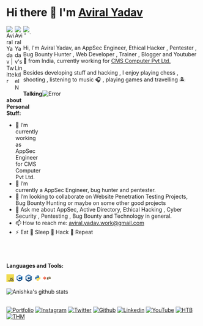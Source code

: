 # Hi there 👋 I'm <a href="https://aviralyadav.com">Aviral Yadav </a>
<a href="https://twitter.com/aviralyadav">
  <img align="left" alt=" Aviral Yadav | Twitter" width="22px" src="https://cdn.jsdelivr.net/npm/simple-icons@v3/icons/twitter.svg" />
</a>
<a href="https://www.linkedin.com/in/aviral-yadav-rootshell/">
  <img align="left" alt="Aviral Yadav's LinkdeIN" width="22px" src="https://cdn.jsdelivr.net/npm/simple-icons@v3/icons/linkedin.svg" />
</a>
<a href="https://www.instagram.com/aviralyadav">
  <img align="left" alt="Aviral Yadav's Instagram" width="22px" height="22px" src="https://cdn.jsdelivr.net/npm/simple-icons@v3/icons/instagram.svg" />
</a>
<br />
<br />

Hi, I'm Aviral Yadav, an AppSec Engineer, Ethical Hacker , Pentester , Bug Bounty Hunter , Web Developer , Trainer , Blogger and Youtuber 🚀 from India, currently working for <a href ="https://www.cms.co.in/">CMS Computer Pvt Ltd.</a>

Besides developing stuff and hacking , I enjoy playing chess , shooting , listening to music 🎧 , playing games and travelling 🏝️

<img align="right" alt="Error" width="410" height="245" src="https://i.postimg.cc/g0knXxXc/undefined-Imgur.gif" />

**Talking about Personal Stuff:**


- 🔭 I’m currently working as AppSec Engineer for CMS Computer Pvt Ltd.
- 🌱 I’m currently a AppSec Engineer, bug hunter and pentester.
- 👯 I’m looking to collaborate on Website Penetration Testing Projects, Bug Bounty Hunting or maybe on some other good projects
- 💬 Ask me about AppSec, Active Directory, Ethical Hacking , Cyber Security , Pentesting , Bug Bounty and Technology in general.
- 📫 How to reach me: <a href="mailto:aviral.yadav.work@gmail.com">aviral.yadav.work@gmail.com</a>
- ⚡ Eat :arrows_counterclockwise: Sleep :arrows_counterclockwise: Hack :arrows_counterclockwise: Repeat 

&nbsp;
<br>
<br>
<br>
**Languages and Tools:**

<code><img height="20" src="https://raw.githubusercontent.com/github/explore/80688e429a7d4ef2fca1e82350fe8e3517d3494d/topics/javascript/javascript.png"></code>
<code><img height="20" src="https://raw.githubusercontent.com/github/explore/80688e429a7d4ef2fca1e82350fe8e3517d3494d/topics/c/c.png"></code>
<code><img height="20" src="https://raw.githubusercontent.com/github/explore/80688e429a7d4ef2fca1e82350fe8e3517d3494d/topics/cpp/cpp.png"></code>
<code><img height="20" src="https://raw.githubusercontent.com/github/explore/80688e429a7d4ef2fca1e82350fe8e3517d3494d/topics/python/python.png"></code>
<code><img height="20" src="https://raw.githubusercontent.com/github/explore/80688e429a7d4ef2fca1e82350fe8e3517d3494d/topics/git/git.png"></code>




![Anishka's github stats](https://github-readme-stats.vercel.app/api?username=aviralyadav-rootshell&show_icons=true&hide_border=true)

</samp><br>
[![Portfolio](https://img.shields.io/badge/-Aviral%20Yadav-02032e?style=flat&logo=gnu-bash&logoColor=white)](https://anishkashukla.com)
[![Instagram](https://img.shields.io/badge/-Instagram-bc2a8d?style=flat&logo=Instagram&logoColor=white)](https://instagram.com/aviralyadav-rootshell)
[![Twitter](https://img.shields.io/badge/-Twitter-00acee?style=flat&logo=Twitter&logoColor=white)](https://twitter.com/aviralyadav-rootshell)
[![Github](https://img.shields.io/badge/-Github-000000?style=flat&logo=Github&logoColor=white)](https://github.com/aviralyadav-rootshell)
[![Linkedin](https://img.shields.io/badge/-LinkedIn-0e76a8?style=flat&logo=Linkedin&logoColor=white)](https://linkedin.com/in/aviralyadav-rootshell)
[![YouTube](https://img.shields.io/badge/-YouTube-FC2503?style=flat&logo=YouTube&logoColor=white)](https://www.youtube.com/channel/UC5-rod7DAnKByoZmFjNZ4vg)
[![HTB](https://img.shields.io/badge/-HackTheBox-000000?style=flat&logo=codesandbox&logoColor=9FEF00)](https://www.hackthebox.eu/profile/109229)
[![THM](https://img.shields.io/badge/-TryHackMe-gray?style=flat&logo=icloud&logoColor=white)](https://tryhackme.com/p/aviralyadav-rootshell)
